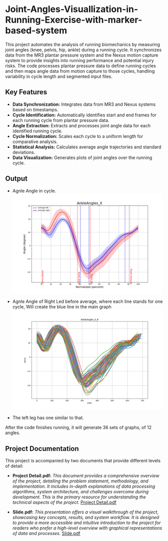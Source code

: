 # Joint-Angles-Visuallization-in-Running-Exercise-with-marker-based-system



This project automates the analysis of running biomechanics by measuring joint angles (knee, pelvis, hip, ankle) during a running cycle. It synchronizes data from the MR3 plantar pressure system and the Nexus motion capture system to provide insights into running performance and potential injury risks. The code processes plantar pressure data to define running cycles and then maps angle data from motion capture to those cycles, handling variability in cycle length and segmented input files.

## Key Features

*   **Data Synchronization:** Integrates data from MR3 and Nexus systems based on timestamps.
*   **Cycle Identification:** Automatically identifies start and end frames for each running cycle from plantar pressure data.
*   **Angle Extraction:** Extracts and processes joint angle data for each identified running cycle.
*   **Cycle Normalization:** Scales each cycle to a uniform length for comparative analysis.
*   **Statistical Analysis:** Calculates average angle trajectories and standard deviations.
*   **Data Visualization:** Generates plots of joint angles over the running cycle.

## Output
*   Agnle Angle in cycle.
![Project Logo](AnkleAngles_X.png)

*   Agnle Angle of Right Led before average, where each line stands for one cycle, Will create the blue line in the main graph
![Project Logo](AnkleAngles_X_R.png)

*   The left leg has one similar to that.

After the code finishes running, it will generate 36 sets of graphs, of 12 angles.
## Project Documentation

This project is accompanied by two documents that provide different levels of detail:

*   **Project Detail.pdf:**  _This document provides a comprehensive overview of the project, detailing the problem statement, methodology, and implementation. It includes in-depth explanations of data processing algorithms, system architecture, and challenges overcome during development. This is the primary resource for understanding the technical aspects of the project._ [Project Detail.pdf](https://mt-chuyen.github.io/Joint-Angles-Visuallization-in-Running-Exercise-with-marker-based-system/Project%20Detail.pdf)

*   **Slide.pdf:** _This presentation offers a visual walkthrough of the project, showcasing key concepts, results, and system workflow. It is designed to provide a more accessible and intuitive introduction to the project for readers who prefer a high-level overview with graphical representations of data and processes._ [Slide.pdf](https://mt-chuyen.github.io/Joint-Angles-Visuallization-in-Running-Exercise-with-marker-based-system/Slide.pdf)
